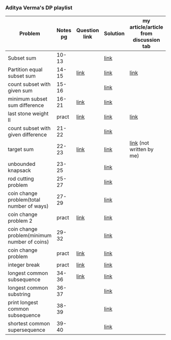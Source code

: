 ### Aditya Verma's DP playlist

<!-- ||  | [link]() | [link]() |  | -->
| Problem | Notes pg | Question link | Solution | my article/article from discussion tab |
| --- | --- | --- | --- | --- |
| Subset sum | 10-13 | | [link](https://github.com/Drishty06/Data-Structures-and-Algorithms/blob/main/Dynamic%20Progamming/01%20subsetSum.cpp) |  |
| Partition equal subset sum | 14-15 | [link](https://leetcode.com/problems/partition-equal-subset-sum/submissions/) | [link](https://github.com/Drishty06/Data-Structures-and-Algorithms/blob/main/Dynamic%20Progamming/02%20partition%20equal%20subset%20sum.cpp) | [link](https://leetcode.com/problems/partition-equal-subset-sum/discuss/1725697/recursion-greatermemoization-greaterbottom-up-(as-per-Aditya-Verma's-dp-playlist)-oror-well-commented) | 
| count subset with given sum | 15-16 |  | [link](https://github.com/Drishty06/Data-Structures-and-Algorithms/blob/main/Dynamic%20Progamming/03%20count%20subset%20with%20given%20sum.cpp) |  |
| minimum subset sum difference | 16-21 | [link](https://practice.geeksforgeeks.org/problems/minimum-sum-partition3317/1/#) | [link](https://github.com/Drishty06/Data-Structures-and-Algorithms/blob/main/Dynamic%20Progamming/04%20minimum%20subset%20sum%20difference.cpp) |  |
| last stone weight II | pract | [link](https://leetcode.com/problems/last-stone-weight-ii/) | [link](https://github.com/Drishty06/Data-Structures-and-Algorithms/blob/main/Dynamic%20Progamming/04.01%20last%20stone%20weight%20II.cpp) | [link](https://leetcode.com/problems/last-stone-weight-ii/discuss/1725708/similar-to-minimum-subset-sum-difference-aditya-vermas-stylerecursion-memoization-optimized-dp) |
| count subset with given difference | 21-22 |  | [link](https://github.com/Drishty06/Data-Structures-and-Algorithms/blob/main/Dynamic%20Progamming/05%20count%20subset%20with%20given%20difference.cpp) |  |
| target sum | 22-23 | [link](https://leetcode.com/problems/target-sum/) | [link](https://github.com/Drishty06/Data-Structures-and-Algorithms/blob/main/Dynamic%20Progamming/06%20target%20sum.cpp) | [link](https://leetcode.com/problems/target-sum/discuss/1247293/C%2B%2B-oror-Bottom-Up-DP) (not written by me) |
| unbounded knapsack | 23-25 |  | [link](https://github.com/Drishty06/Data-Structures-and-Algorithms/blob/main/Dynamic%20Progamming/07%20unbounded%20knapsack.cpp) |  |
| rod cutting problem | 25-27 | | [link](https://github.com/Drishty06/Data-Structures-and-Algorithms/blob/main/Dynamic%20Progamming/08%20rod%20cutting%20problem.cpp) | |
| coin change problem(total number of ways) | 27-29 | | [link](https://github.com/Drishty06/Data-Structures-and-Algorithms/blob/main/Dynamic%20Progamming/09%20coin%20change%20problem(total%20number%20of%20ways).cpp) | |
| coin change problem 2 | pract | [link](https://leetcode.com/problems/coin-change-2/) | [link](https://github.com/Drishty06/Data-Structures-and-Algorithms/blob/main/Dynamic%20Progamming/09.01%20coin%20change%20problem2.cpp) | |
| coin change problem(minimum number of coins) | 29-32 | | [link](https://github.com/Drishty06/Data-Structures-and-Algorithms/blob/main/Dynamic%20Progamming/10%20coin%20change%20problem%20(minimum%20number%20of%20coins).cpp) | |
| coin change problem | pract | [link](https://leetcode.com/problems/coin-change/) | [link](https://github.com/Drishty06/Data-Structures-and-Algorithms/blob/main/Dynamic%20Progamming/10.01%20coin%20change%20problem.cpp) | |
| integer break | pract | [link](https://leetcode.com/problems/integer-break/) | [link](https://github.com/Drishty06/Data-Structures-and-Algorithms/blob/main/Dynamic%20Progamming/11.01%20integer%20break.cpp) | |
| longest common subsequence | 34-36 | [link](https://leetcode.com/problems/longest-common-subsequence) | [link](https://github.com/Drishty06/Data-Structures-and-Algorithms/blob/main/Dynamic%20Progamming/12%20longest%20common%20subsequence.cpp) | |
| longest common substring | 36-37 |  | [link](https://github.com/Drishty06/Data-Structures-and-Algorithms/blob/main/Dynamic%20Progamming/13%20longest%20common%20substring.cpp) | |
| print longest common subsequence | 38-39 | | [link](https://github.com/Drishty06/Data-Structures-and-Algorithms/blob/main/Dynamic%20Progamming/14%20print%20longest%20common%20subsequence.cpp) | |
| shortest common supersequence | 39-40 | | [link](https://github.com/Drishty06/Data-Structures-and-Algorithms/blob/main/Dynamic%20Progamming/15%20shortest%20common%20supersequence.cpp) | | 
